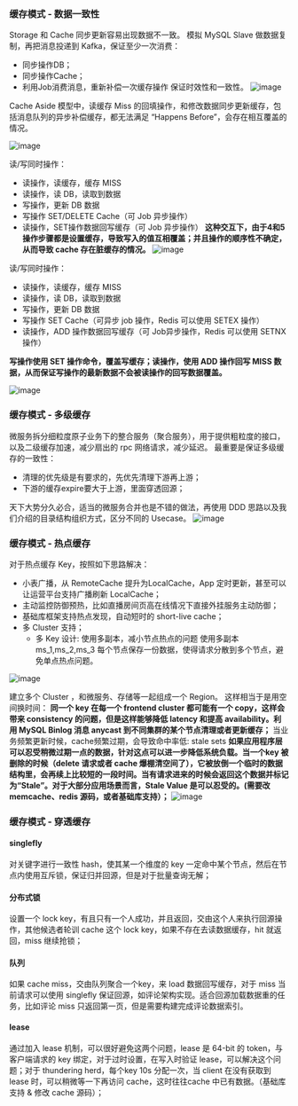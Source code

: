
### 缓存模式 - 数据一致性
Storage 和 Cache 同步更新容易出现数据不一致。
模拟 MySQL Slave 做数据复制，再把消息投递到 Kafka，保证至少一次消费：
- 同步操作DB；
- 同步操作Cache；
- 利用Job消费消息，重新补偿一次缓存操作
保证时效性和一致性。
![image](https://tva3.sinaimg.cn/large/a616b9a4gy1gmrsl5mfirj20xx0towrc.jpg)

Cache Aside 模型中，读缓存 Miss 的回填操作，和修改数据同步更新缓存，包括消息队列的异步补偿缓存，都无法满足 “Happens Before”，会存在相互覆盖的情况。

![image](https://tva1.sinaimg.cn/large/a616b9a4gy1gmrsmxdfczj21q40j2tce.jpg)

读/写同时操作：
- 读操作，读缓存，缓存 MISS
- 读操作，读 DB，读取到数据
- 写操作，更新 DB 数据
- 写操作 SET/DELETE Cache（可 Job 异步操作）
- 读操作，SET操作数据回写缓存（可 Job 异步操作）
**这种交互下，由于4和5操作步骤都是设置缓存，导致写入的值互相覆盖；并且操作的顺序性不确定，从而导致 cache 存在脏缓存的情况。**
![image](https://tva2.sinaimg.cn/large/a616b9a4gy1gmsrl41kszj20ws0uhdwv.jpg)

读/写同时操作：
- 读操作，读缓存，缓存 MISS
- 读操作，读 DB，读取到数据
- 写操作，更新 DB 数据
- 写操作 SET Cache（可异步 job 操作，Redis 可以使用 SETEX 操作）
- 读操作，ADD 操作数据回写缓存（可 Job异步操作，Redis 可以使用 SETNX 操作）

**写操作使用 SET 操作命令，覆盖写缓存；读操作，使用 ADD 操作回写 MISS 数据，从而保证写操作的最新数据不会被读操作的回写数据覆盖。**

![image](https://tvax1.sinaimg.cn/large/a616b9a4gy1gmsrlf8ajcj20ws0uh17y.jpg)


### 缓存模式 - 多级缓存
微服务拆分细粒度原子业务下的整合服务（聚合服务），用于提供粗粒度的接口，以及二级缓存加速，减少扇出的 rpc 网络请求，减少延迟。
最重要是保证多级缓存的一致性：
- 清理的优先级是有要求的，先优先清理下游再上游；
- 下游的缓存expire要大于上游，里面穿透回源；

天下大势分久必合，适当的微服务合并也是不错的做法，再使用 DDD 思路以及我们介绍的目录结构组织方式，区分不同的 Usecase。
![image](https://tva4.sinaimg.cn/large/a616b9a4gy1gmsrmhpkifj20wj0fpq7l.jpg)

### 缓存模式 - 热点缓存
对于热点缓存 Key，按照如下思路解决：
- 小表广播，从 RemoteCache 提升为LocalCache，App 定时更新，甚至可以让运营平台支持广播刷新 LocalCache；
- 主动监控防御预热，比如直播房间页高在线情况下直接外挂服务主动防御；
- 基础库框架支持热点发现，自动短时的 short-live cache；
- 多 Cluster 支持；
    - 多 Key 设计: 使用多副本，减小节点热点的问题
使用多副本 ms_1,ms_2,ms_3 每个节点保存一份数据，使得请求分散到多个节点，避免单点热点问题。

![image](https://tvax2.sinaimg.cn/large/a616b9a4gy1gmsrp8ksz5j20x20ndqak.jpg)

建立多个 Cluster ，和微服务、存储等一起组成一个 Region。
这样相当于是用空间换时间：
**同一个 key 在每一个 frontend cluster 都可能有一个 copy，这样会带来 consistency 的问题，但是这样能够降低 latency 和提高 availability。利用 MySQL Binlog 消息 anycast 到不同集群的某个节点清理或者更新缓存；**
当业务频繁更新时候，cache频繁过期，会导致命中率低: stale sets
**如果应用程序层可以忍受稍微过期一点的数据，针对这点可以进一步降低系统负载。当一个key 被删除的时候（delete 请求或者 cache 爆棚清空间了），它被放倒一个临时的数据结构里，会再续上比较短的一段时间。当有请求进来的时候会返回这个数据并标记为“Stale”。对于大部分应用场景而言，Stale Value 是可以忍受的。(需要改 memcache、redis 源码，或者基础库支持）；**
![image](https://tvax3.sinaimg.cn/large/a616b9a4gy1gmsrqawix8j20xl0lvzsd.jpg)

### 缓存模式 - 穿透缓存

#### singlefly
对关键字进行一致性 hash，使其某一个维度的 key 一定命中某个节点，然后在节点内使用互斥锁，保证归并回源，但是对于批量查询无解；

#### 分布式锁
设置一个 lock key，有且只有一个人成功，并且返回，交由这个人来执行回源操作，其他候选者轮训 cache 这个 lock key，如果不存在去读数据缓存，hit 就返回，miss 继续抢锁；

#### 队列
如果 cache miss，交由队列聚合一个key，来 load 数据回写缓存，对于 miss 当前请求可以使用 singlefly 保证回源，如评论架构实现。适合回源加载数据重的任务，比如评论 miss 只返回第一页，但是需要构建完成评论数据索引。

#### lease
通过加入 lease 机制，可以很好避免这两个问题，lease 是 64-bit 的 token，与客户端请求的 key 绑定，对于过时设置，在写入时验证 lease，可以解决这个问题；对于 thundering herd，每个key 10s 分配一次，当 client 在没有获取到 lease 时，可以稍微等一下再访问 cache，这时往往cache 中已有数据。（基础库支持 & 修改 cache 源码）；


